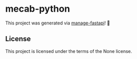# mecab-python

This project was generated via [manage-fastapi](https://ycd.github.io/manage-fastapi/)! :tada:

## License

This project is licensed under the terms of the None license.
